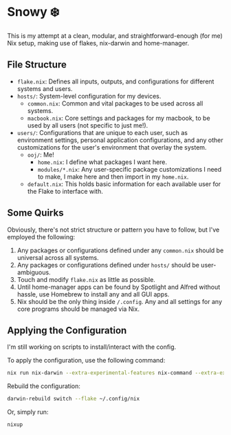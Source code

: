 # Snowy ❄️

This is my attempt at a clean, modular, and straightforward-enough (for me) Nix setup, making use of flakes, nix-darwin and home-manager.

## File Structure

- `flake.nix`: Defines all inputs, outputs, and configurations for different systems and users.
- `hosts/`: System-level configuration for my devices.
  - `common.nix`: Common and vital packages to be used across all systems.
  - `macbook.nix`: Core settings and packages for my macbook, to be used by all users (not specific to just me!).
- `users/`: Configurations that are unique to each user, such as environment settings, personal application configurations, and any other customizations for the user's environment that overlay the system.
  - `ooj/`: Me!
    - `home.nix`: I define what packages I want here.
    - `modules/*.nix`: Any user-specific package customizations I need to make, I make here and then import in my `home.nix`.
  - `default.nix`: This holds basic information for each available user for the Flake to interface with.

## Some Quirks

Obviously, there's not strict structure or pattern you have to follow, but I've employed the following:

1. Any packages or configurations defined under any `common.nix` should be universal across all systems.
2. Any packages or configurations defined under `hosts/` should be user-ambiguous.
3. Touch and modify `flake.nix` as little as possible.
4. Until home-manager apps can be found by Spotlight and Alfred without hassle, use Homebrew to install any and all GUI apps.
5. Nix should be the only thing inside `/.config`. Any and all settings for any core programs should be managed via Nix.

## Applying the Configuration

I'm still working on scripts to install/interact with the config.

To apply the configuration, use the following command:

```sh
nix run nix-darwin --extra-experimental-features nix-command --extra-experimental-features flakes -- switch --flake ~/.config/nix
```

Rebuild the configuration:

```sh
darwin-rebuild switch --flake ~/.config/nix
```

Or, simply run:

```sh
nixup
```
